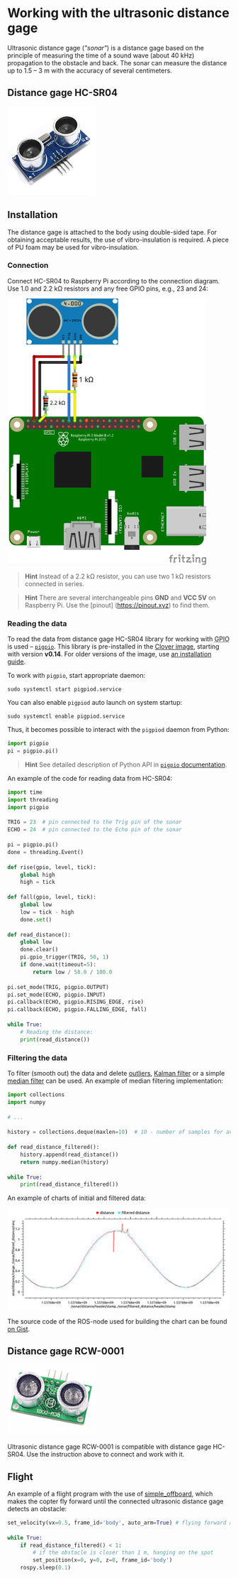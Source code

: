 # Working with the ultrasonic distance gage

Ultrasonic distance gage (*"sonar"*) is a distance gage based on the principle of measuring the time of a sound wave (about 40 kHz) propagation to the obstacle and back. The sonar can measure the distance up to 1.5 – 3 m with the accuracy of several centimeters.

## Distance gage HC-SR04

<img src="../assets/hc-sr04.jpg" alt="hc-sr04" width=200>

## Installation

The distance gage is attached to the body using double-sided tape. For obtaining acceptable results, the use of vibro-insulation is required. A piece of PU foam may be used for vibro-insulation.

### Connection

Connect HC-SR04 to Raspberry Pi according to the connection diagram. Use 1.0 and 2.2 kΩ resistors and any free GPIO pins, e.g., 23 and 24:

<img src="../assets/raspberry-hc-sr04.png" alt="Connecting HC-SR04" height=600>

> **Hint** Instead of a 2.2 kΩ resistor, you can use two 1 kΩ resistors connected in series.

<!-- -->

> **Hint** There are several interchangeable pins **GND** and **VCC 5V** on Raspberry Pi. Use the [pinout] (https://pinout.xyz) to find them.

### Reading the data

To read the data from distance gage HC-SR04 library for working with <abbr title="General-Purpose Input/Output">GPIO</abbr> is used – [`pigpio`](http://abyz.me.uk/rpi/pigpio/index.html). This library is pre-installed in the [Clover image](image.md), starting with version **v0.14**. For older versions of the image, use [an installation guide](http://abyz.me.uk/rpi/pigpio/download.html).

To work with `pigpio`, start appropriate daemon:

```(bash)
sudo systemctl start pigpiod.service
```

You can also enable `pigpiod` auto launch on system startup:

```(bash)
sudo systemctl enable pigpiod.service
```

Thus, it becomes possible to interact with the `pigpiod` daemon from Python:

```python
import pigpio
pi = pigpio.pi()
```

> **Hint** See detailed description of Python API in [`pigpio` documentation](http://abyz.me.uk/rpi/pigpio/python.html).

An example of the code for reading data from HC-SR04:

```python
import time
import threading
import pigpio

TRIG = 23  # pin connected to the Trig pin of the sonar
ECHO = 24  # pin connected to the Echo pin of the sonar

pi = pigpio.pi()
done = threading.Event()

def rise(gpio, level, tick):
    global high
    high = tick

def fall(gpio, level, tick):
    global low
    low = tick - high
    done.set()

def read_distance():
    global low
    done.clear()
    pi.gpio_trigger(TRIG, 50, 1)
    if done.wait(timeout=5):
        return low / 58.0 / 100.0

pi.set_mode(TRIG, pigpio.OUTPUT)
pi.set_mode(ECHO, pigpio.INPUT)
pi.callback(ECHO, pigpio.RISING_EDGE, rise)
pi.callback(ECHO, pigpio.FALLING_EDGE, fall)

while True:
    # Reading the distance:
    print(read_distance())

```

### Filtering the data

To filter (smooth out) the data and delete [outliers](https://en.wikipedia.org/wiki/Outlier), [Kalman filter](https://en.wikipedia.org/wiki/Kalman_filter) or a simple [median filter](https://ru.wikipedia.org/wiki/Median_filter) can be used. An example of median filtering implementation:

```python
import collections
import numpy

# ...

history = collections.deque(maxlen=10)  # 10 - number of samples for averaging

def read_distance_filtered():
    history.append(read_distance())
    return numpy.median(history)

while True:
    print(read_distance_filtered())
```

An example of charts of initial and filtered data:

<img src="../assets/sonar-filtered.png">

The source code of the ROS-node used for building the chart can be found [on Gist](https://gist.github.com/okalachev/feb2d7235f5c9636802c3cda43add253).

## Distance gage RCW-0001

<img src="../assets/rcw-0001.jpg" width=200>

Ultrasonic distance gage RCW-0001 is compatible with distance gage HC-SR04. Use the instruction above to connect and work with it.

## Flight

An example of a flight program with the use of [simple_offboard](simple_offboard.md), which makes the copter fly forward until the connected ultrasonic distance gage detects an obstacle:

```python
set_velocity(vx=0.5, frame_id='body', auto_arm=True) # flying forward at the velocity of 0.5 mps

while True:
    if read_distance_filtered() < 1:
        # if the obstacle is closer than 1 m, hanging on the spot
        set_position(x=0, y=0, z=0, frame_id='body')
    rospy.sleep(0.1)
```
